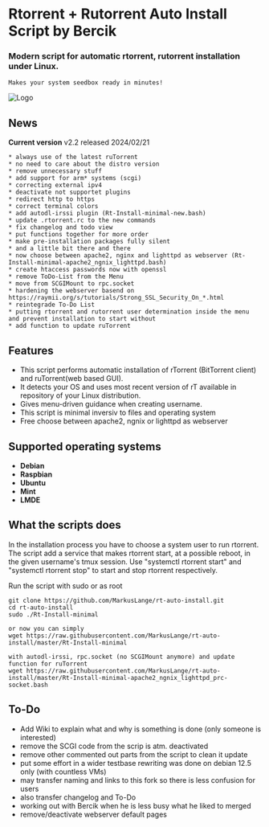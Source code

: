 
# Rtorrent + Rutorrent Auto Install Script by Bercik
### Modern script for automatic rtorrent, rutorrent installation under Linux.
	Makes your system seedbox ready in minutes!

![Logo](https://i.imgur.com/KtvJriL.jpg)

## News

**Current version** v2.2 released 2024/02/21

    * always use of the latest ruTorrent
    * no need to care about the distro version
    * remove unnecessary stuff
    * add support for arm* systems (scgi)
    * correcting external ipv4
    * deactivate not supportet plugins
    * redirect http to https
    * correct terminal colors
    * add autodl-irssi plugin (Rt-Install-minimal-new.bash)
    * update .rtorrent.rc to the new commands
    * fix changelog and todo view
    * put functions together for more order
    * make pre-installation packages fully silent
    * and a little bit there and there
    * now choose between apache2, nginx and lighttpd as webserver (Rt-Install-minimal-apache2_ngnix_lighttpd.bash)
    * create htaccess passwords now with openssl
    * remove ToDo-List from the Menu
    * move from SCGIMount to rpc.socket
    * hardening the webserver basend on https://raymii.org/s/tutorials/Strong_SSL_Security_On_*.html
    * reintegrade To-Do List
    * putting rtorrent and rutorrent user determination inside the menu and prevent installation to start without
    * add function to update ruTorrent

## Features ##

* This script performs automatic installation of rTorrent (BitTorrent client) and ruTorrent(web based GUI).
* It detects your OS and uses most recent version of rT available in repository of your Linux distribution.
* Gives menu-driven guidance when creating username.
* This script is minimal inversiv to files and operating system
* Free choose between apache2, ngnix or lighttpd as webserver

## Supported operating systems ##

* **Debian**
* **Raspbian**
* **Ubuntu**
* **Mint**
* **LMDE**

## What the scripts does ##
In the installation process you have to choose a system user to run rtorrent. The script add a service that
makes rtorrent start, at a possible reboot, in the given username's tmux session. Use "systemctl rtorrent start"
and "systemctl rtorrent stop" to start and stop rtorrent respectively.

Run the script with sudo or as root
	
	git clone https://github.com/MarkusLange/rt-auto-install.git
	cd rt-auto-install
	sudo ./Rt-Install-minimal
	
	or now you can simply
	wget https://raw.githubusercontent.com/MarkusLange/rt-auto-install/master/Rt-Install-minimal
 	
 	with autodl-irssi, rpc.socket (no SCGIMount anymore) and update function for ruTorrent
	wget https://raw.githubusercontent.com/MarkusLange/rt-auto-install/master/Rt-Install-minimal-apache2_ngnix_lighttpd_prc-socket.bash

## To-Do ##
* Add Wiki to explain what and why is something is done (only someone is interested)
* remove the SCGI code from the scrip is atm. deactivated
* remove other commented out parts from the script to clean it update
* put some effort in a wider testbase rewriting was done on debian 12.5 only (with countless VMs)
* may transfer naming and links to this fork so there is less confusion for users
* also transfer changelog and To-Do
* working out with Bercik when he is less busy what he liked to merged
* remove/deactivate webserver default pages
